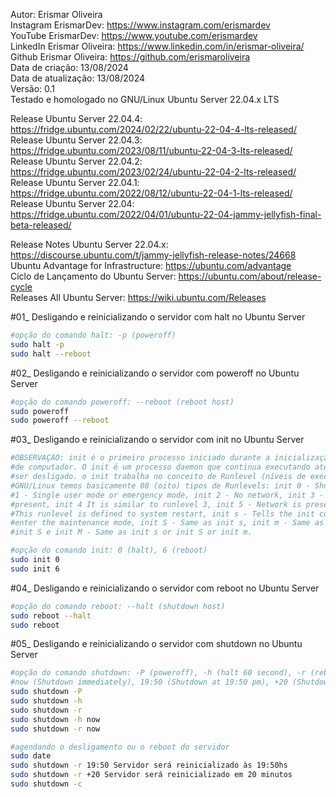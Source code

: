 Autor: Erismar Oliveira<br>
Instagram ErismarDev: https://www.instagram.com/erismardev<br>
YouTube ErismarDev: https://www.youtube.com/erismardev<br>
LinkedIn Erismar Oliveira: https://www.linkedin.com/in/erismar-oliveira/<br>
Github Erismar Oliveira: https://github.com/erismaroliveira<br>
Data de criação: 13/08/2024<br>
Data de atualização: 13/08/2024<br>
Versão: 0.1<br>
Testado e homologado no GNU/Linux Ubuntu Server 22.04.x LTS

Release Ubuntu Server 22.04.4: https://fridge.ubuntu.com/2024/02/22/ubuntu-22-04-4-lts-released/<br>
Release Ubuntu Server 22.04.3: https://fridge.ubuntu.com/2023/08/11/ubuntu-22-04-3-lts-released/<br>
Release Ubuntu Server 22.04.2: https://fridge.ubuntu.com/2023/02/24/ubuntu-22-04-2-lts-released/<br>
Release Ubuntu Server 22.04.1: https://fridge.ubuntu.com/2022/08/12/ubuntu-22-04-1-lts-released/<br>
Release Ubuntu Server 22.04: https://fridge.ubuntu.com/2022/04/01/ubuntu-22-04-jammy-jellyfish-final-beta-released/

Release Notes Ubuntu Server 22.04.x: https://discourse.ubuntu.com/t/jammy-jellyfish-release-notes/24668<br>
Ubuntu Advantage for Infrastructure: https://ubuntu.com/advantage<br>
Ciclo de Lançamento do Ubuntu Server: https://ubuntu.com/about/release-cycle<br>
Releases All Ubuntu Server: https://wiki.ubuntu.com/Releases

#01\_ Desligando e reinicializando o servidor com halt no Ubuntu Server<br>

```bash
#opção do comando halt: -p (poweroff)
sudo halt -p
sudo halt --reboot
```

#02\_ Desligando e reinicializando o servidor com poweroff no Ubuntu Server<br>

```bash
#opção do comando poweroff: --reboot (reboot host)
sudo poweroff
sudo poweroff --reboot
```

#03\_ Desligando e reinicializando o servidor com init no Ubuntu Server<br>

```bash
#OBSERVAÇÃO: init é o primeiro processo iniciado durante a inicialização do sistema
#de computador. O init é um processo daemon que continua executando até o sistema
#ser desligado. o init trabalha no conceito de Runlevel (níveis de execução), no
#GNU/Linux temos basicamente 08 (oito) tipos de Runlevels: init 0 - Shutdown, init
#1 - Single user mode or emergency mode, init 2 - No network, init 3 - Network is
#present, init 4 It is similar to runlevel 3, init 5 - Network is present, init 6
#This runlevel is defined to system restart, init s - Tells the init command to
#enter the maintenance mode, init S - Same as init s, init m - Same as init s and
#init S e init M - Same as init s or init S or init m.

#opção do comando init: 0 (halt), 6 (reboot)
sudo init 0
sudo init 6
```

#04\_ Desligando e reinicializando o servidor com reboot no Ubuntu Server<br>

```bash
#opção do comando reboot: --halt (shutdown host)
sudo reboot --halt
sudo reboot
```

#05\_ Desligando e reinicializando o servidor com shutdown no Ubuntu Server<br>

```bash
#opção do comando shutdown: -P (poweroff), -h (halt 60 second), -r (reboot), -c (cancel)
#now (Shutdown immediately), 19:50 (Shutdown at 19:50 pm), +20 (Shutdown in 20 minutes)
sudo shutdown -P
sudo shutdown -h
sudo shutdown -r
sudo shutdown -h now
sudo shutdown -r now

#agendando o desligamento ou o reboot do servidor
sudo date
sudo shutdown -r 19:50 Servidor será reinicializado às 19:50hs
sudo shutdown -r +20 Servidor será reinicializado em 20 minutos
sudo shutdown -c
```
